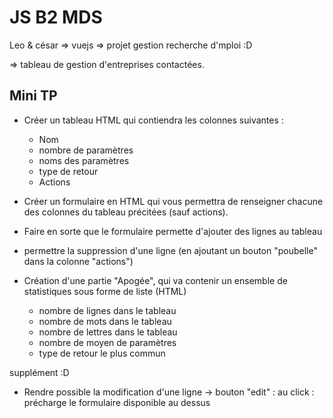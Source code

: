 # JS B2 MDS

Leo & césar => vuejs => projet gestion recherche d'mploi :D

=> tableau de gestion d'entreprises contactées.


## Mini TP

- Créer un tableau HTML qui contiendra les colonnes suivantes : 
    - Nom
    - nombre de paramètres
    - noms des paramètres
    - type de retour
    - Actions
- Créer un formulaire en HTML qui vous permettra de renseigner chacune des colonnes du tableau précitées (sauf actions).

- Faire en sorte que le formulaire permette d'ajouter des lignes au tableau
- permettre la suppression d'une ligne (en ajoutant un bouton "poubelle" dans la colonne "actions") 

- Création d'une partie "Apogée", qui va contenir un ensemble de statistiques sous forme de liste (HTML)
    - nombre de lignes dans le tableau
    - nombre de mots dans le tableau
    - nombre de lettres dans le tableau
    - nombre de moyen de paramètres
    - type de retour le plus commun

supplément :D
- Rendre possible la modification d'une ligne -> bouton "edit" : au click : précharge le formulaire disponible au dessus
